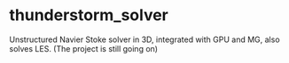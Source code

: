 thunderstorm_solver
===================

Unstructured Navier Stoke solver in 3D, integrated with GPU and MG, also solves LES. (The project is still going on)
